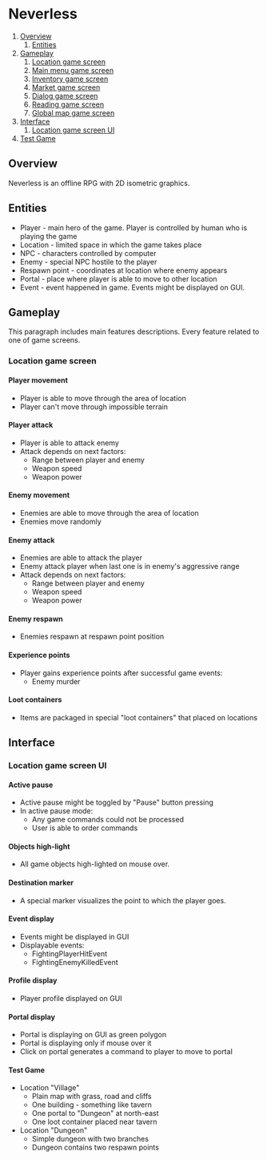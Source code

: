 # Neverless

1. [Overview](#overview)
   1. [Entities](#entities)
2. [Gameplay](#gameplay)
   1. [Location game screen](#location-game-screen)
   2. [Main menu game screen](#main-menu-game-screen)
   3. [Inventory game screen](#inventory-game-screen)
   4. [Market game screen](#market-game-screen)
   5. [Dialog game screen](#market-game-screen)
   6. [Reading game screen](#market-game-screen)
   7. [Global map game screen](#global-map-game-screen)
3. [Interface](#interface)
   1. [Location game screen UI](#location-game-screen-ui)
4. [Test Game](#test-game)   
   
## Overview

Neverless is an offline RPG with 2D isometric graphics.

## Entities
* Player - main hero of the game. Player is controlled by human who is playing the game
* Location - limited space in which the game takes place
* NPC - characters controlled by computer
* Enemy - special NPC hostile to the player
* Respawn point - coordinates at location where enemy appears
* Portal - place where player is able to move to other location
* Event - event happened in game. Events might be displayed on GUI.

## Gameplay

This paragraph includes main features descriptions. Every feature related to one of game screens.

### Location game screen

#### Player movement
* Player is able to move through the area of location
* Player can't move through impossible terrain

#### Player attack
* Player is able to attack enemy
* Attack depends on next factors:
  * Range between player and enemy
  * Weapon speed
  * Weapon power   

#### Enemy movement
* Enemies are able to move through the area of location
* Enemies move randomly

#### Enemy attack
* Enemies are able to attack the player
* Enemy attack player when last one is in enemy's aggressive range
* Attack depends on next factors:
  * Range between player and enemy
  * Weapon speed
  * Weapon power   

#### Enemy respawn
* Enemies respawn at respawn point position

#### Experience points
* Player gains experience points after successful game events:
  * Enemy murder
  
#### Loot containers
* Items are packaged in special "loot containers" that placed on locations



## Interface

### Location game screen UI

#### Active pause
* Active pause might be toggled by "Pause" button pressing
* In active pause mode:
  * Any game commands could not be processed
  * User is able to order commands

#### Objects high-light
* All game objects high-lighted on mouse over.

#### Destination marker
* A special marker visualizes the point to which the player goes.

#### Event display
* Events might be displayed in GUI
* Displayable events:
  * FightingPlayerHitEvent
  * FightingEnemyKilledEvent
  
#### Profile display
* Player profile displayed on GUI

#### Portal display
* Portal is displaying on GUI as green polygon
* Portal is displaying only if mouse over it
* Click on portal generates a command to player to move to portal

#### Test Game
* Location "Village"
  * Plain map with grass, road and cliffs
  * One building - something like tavern
  * One portal to "Dungeon" at north-east
  * One loot container placed near tavern
* Location "Dungeon"
  * Simple dungeon with two branches
  * Dungeon contains two respawn points